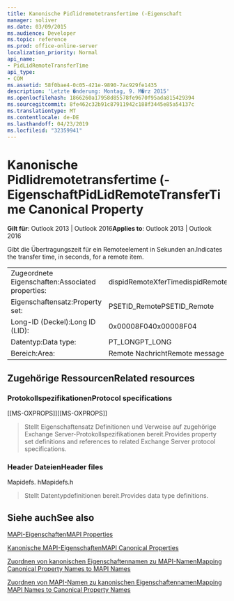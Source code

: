 ```yaml
---
title: Kanonische Pidlidremotetransfertime (-Eigenschaft
manager: soliver
ms.date: 03/09/2015
ms.audience: Developer
ms.topic: reference
ms.prod: office-online-server
localization_priority: Normal
api_name:
- PidLidRemoteTransferTime
api_type:
- COM
ms.assetid: 58f0bae4-0c05-421e-9890-7ac929fe1435
description: 'Letzte �nderung: Montag, 9. M�rz 2015'
ms.openlocfilehash: 1866260a17958d85578fe9670f95ada815429394
ms.sourcegitcommit: 8fe462c32b91c87911942c188f3445e85a54137c
ms.translationtype: MT
ms.contentlocale: de-DE
ms.lasthandoff: 04/23/2019
ms.locfileid: "32359941"
---
```

# <a name="pidlidremotetransfertime-canonical-property"></a><span data-ttu-id="882d9-103">Kanonische Pidlidremotetransfertime (-Eigenschaft</span><span class="sxs-lookup"><span data-stu-id="882d9-103">PidLidRemoteTransferTime Canonical Property</span></span>

  
  
<span data-ttu-id="882d9-104">**Gilt für**: Outlook 2013 | Outlook 2016</span><span class="sxs-lookup"><span data-stu-id="882d9-104">**Applies to**: Outlook 2013 | Outlook 2016</span></span> 
  
<span data-ttu-id="882d9-105">Gibt die Übertragungszeit für ein Remoteelement in Sekunden an.</span><span class="sxs-lookup"><span data-stu-id="882d9-105">Indicates the transfer time, in seconds, for a remote item.</span></span>
  
|||
|:-----|:-----|
|<span data-ttu-id="882d9-106">Zugeordnete Eigenschaften:</span><span class="sxs-lookup"><span data-stu-id="882d9-106">Associated properties:</span></span>  <br/> |<span data-ttu-id="882d9-107">dispidRemoteXferTime</span><span class="sxs-lookup"><span data-stu-id="882d9-107">dispidRemoteXferTime</span></span>  <br/> |
|<span data-ttu-id="882d9-108">Eigenschaftensatz:</span><span class="sxs-lookup"><span data-stu-id="882d9-108">Property set:</span></span>  <br/> |<span data-ttu-id="882d9-109">PSETID_Remote</span><span class="sxs-lookup"><span data-stu-id="882d9-109">PSETID_Remote</span></span>  <br/> |
|<span data-ttu-id="882d9-110">Long-ID (Deckel):</span><span class="sxs-lookup"><span data-stu-id="882d9-110">Long ID (LID):</span></span>  <br/> |<span data-ttu-id="882d9-111">0x00008F04</span><span class="sxs-lookup"><span data-stu-id="882d9-111">0x00008F04</span></span>  <br/> |
|<span data-ttu-id="882d9-112">Datentyp:</span><span class="sxs-lookup"><span data-stu-id="882d9-112">Data type:</span></span>  <br/> |<span data-ttu-id="882d9-113">PT_LONG</span><span class="sxs-lookup"><span data-stu-id="882d9-113">PT_LONG</span></span>  <br/> |
|<span data-ttu-id="882d9-114">Bereich:</span><span class="sxs-lookup"><span data-stu-id="882d9-114">Area:</span></span>  <br/> |<span data-ttu-id="882d9-115">Remote Nachricht</span><span class="sxs-lookup"><span data-stu-id="882d9-115">Remote message</span></span>  <br/> |
   
## <a name="related-resources"></a><span data-ttu-id="882d9-116">Zugehörige Ressourcen</span><span class="sxs-lookup"><span data-stu-id="882d9-116">Related resources</span></span>

### <a name="protocol-specifications"></a><span data-ttu-id="882d9-117">Protokollspezifikationen</span><span class="sxs-lookup"><span data-stu-id="882d9-117">Protocol specifications</span></span>

<span data-ttu-id="882d9-118">[[MS-OXPROPS]]</span><span class="sxs-lookup"><span data-stu-id="882d9-118">[[MS-OXPROPS]]</span></span> 
  
> <span data-ttu-id="882d9-119">Stellt Eigenschaftensatz Definitionen und Verweise auf zugehörige Exchange Server-Protokollspezifikationen bereit.</span><span class="sxs-lookup"><span data-stu-id="882d9-119">Provides property set definitions and references to related Exchange Server protocol specifications.</span></span>
    
### <a name="header-files"></a><span data-ttu-id="882d9-120">Header Dateien</span><span class="sxs-lookup"><span data-stu-id="882d9-120">Header files</span></span>

<span data-ttu-id="882d9-121">Mapidefs. h</span><span class="sxs-lookup"><span data-stu-id="882d9-121">Mapidefs.h</span></span>
  
> <span data-ttu-id="882d9-122">Stellt Datentypdefinitionen bereit.</span><span class="sxs-lookup"><span data-stu-id="882d9-122">Provides data type definitions.</span></span>
    
## <a name="see-also"></a><span data-ttu-id="882d9-123">Siehe auch</span><span class="sxs-lookup"><span data-stu-id="882d9-123">See also</span></span>



[<span data-ttu-id="882d9-124">MAPI-Eigenschaften</span><span class="sxs-lookup"><span data-stu-id="882d9-124">MAPI Properties</span></span>](mapi-properties.md)
  
[<span data-ttu-id="882d9-125">Kanonische MAPI-Eigenschaften</span><span class="sxs-lookup"><span data-stu-id="882d9-125">MAPI Canonical Properties</span></span>](mapi-canonical-properties.md)
  
[<span data-ttu-id="882d9-126">Zuordnen von kanonischen Eigenschaftennamen zu MAPI-Namen</span><span class="sxs-lookup"><span data-stu-id="882d9-126">Mapping Canonical Property Names to MAPI Names</span></span>](mapping-canonical-property-names-to-mapi-names.md)
  
[<span data-ttu-id="882d9-127">Zuordnen von MAPI-Namen zu kanonischen Eigenschaftennamen</span><span class="sxs-lookup"><span data-stu-id="882d9-127">Mapping MAPI Names to Canonical Property Names</span></span>](mapping-mapi-names-to-canonical-property-names.md)

